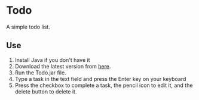 # Todo
A simple todo list.

## Use
1. Install Java if you don't have it
2. Download the latest version from [here](https://ci.pantherman594.com/job/Todo/lastSuccessfulBuild/).
3. Run the Todo.jar file.
4. Type a task in the text field and press the Enter key on your keyboard
5. Press the checkbox to complete a task, the pencil icon to edit it, and the delete button to delete it.